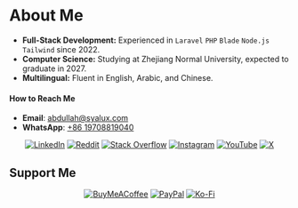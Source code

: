 # About Me

- **Full-Stack Development:** Experienced in <code>Laravel</code> <code>PHP</code> <code>Blade</code> <code>Node.js</code> <code>Tailwind</code> since 2022.
- **Computer Science:** Studying at Zhejiang Normal University, expected to graduate in 2027.
- **Multilingual:** Fluent in English, Arabic, and Chinese.


#### How to Reach Me

- **Email**: [abdullah@syalux.com](mailto:abdullah@syalux.com)
- **WhatsApp**: [+86 19708819040](https://wa.me/8619708819040)

<div align="center">

[![LinkedIn](https://img.shields.io/badge/LinkedIn-%230077B5.svg?logo=linkedin&logoColor=white)](https://linkedin.com/in/abdullah-alraimi)
[![Reddit](https://img.shields.io/badge/Reddit-%23FF4500.svg?logo=Reddit&logoColor=white)](https://reddit.com/user/Al-rimi)
[![Stack Overflow](https://img.shields.io/badge/-Stackoverflow-FE7A16?logo=stack-overflow&logoColor=white)](https://stackoverflow.com/users/24881320)
[![Instagram](https://img.shields.io/badge/Instagram-%23E4405F.svg?logo=Instagram&logoColor=white)](https://instagram.com/ak._.71)
[![YouTube](https://img.shields.io/badge/YouTube-%23FF0000.svg?logo=YouTube&logoColor=white)](https://youtube.com/@ak-71)
[![X](https://img.shields.io/badge/X-black.svg?logo=X&logoColor=white)](https://x.com/ggak71)

</div>


## Support Me

<div align="center">

[![BuyMeACoffee](https://img.shields.io/badge/Buy%20Me%20a%20Coffee-ffdd00?style=for-the-badge&logo=buy-me-a-coffee&logoColor=black)](https://buymeacoffee.com/alrimi)
[![PayPal](https://img.shields.io/badge/PayPal-00457C?style=for-the-badge&logo=paypal&logoColor=white)](https://paypal.me/rumaisaalrimi)
[![Ko-Fi](https://img.shields.io/badge/Ko--fi-F16061?style=for-the-badge&logo=ko-fi&logoColor=white)](https://ko-fi.com/alrimi) 

</div>
